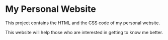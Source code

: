 # My Personal Website

This project contains the HTML and the CSS code of my personal website.

This website will help those who are interested in getting to know me better.
